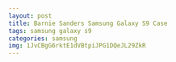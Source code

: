```yaml
---
layout: post
title: Barnie Sanders Samsung Galaxy S9 Case
tags: samsung galaxy s9
categories: samsung
img: 1JvCBgG6rktE1dVBtpiJPG1DQeJL29ZkR
---
```

